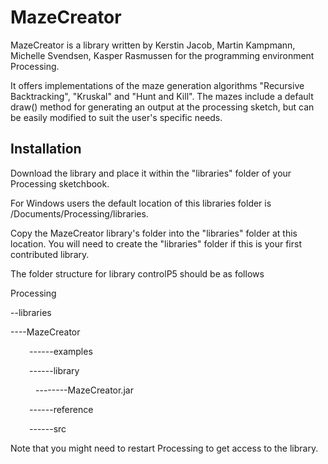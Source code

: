 <h1> MazeCreator </h1>
<p> MazeCreator is a library written by Kerstin Jacob, Martin Kampmann, Michelle Svendsen, Kasper Rasmussen for the programming environment Processing. </p>
<p> It offers implementations of the maze generation algorithms "Recursive Backtracking", "Kruskal" and "Hunt and Kill". The mazes include a default draw() method for generating an output at the processing sketch, but can be easily modified to suit the user's specific needs.</p>

<h2> Installation </h2>
<p>Download the library and place it within the "libraries" folder of your Processing sketchbook.</p> 
<p> For Windows users the default location of this libraries folder is /Documents/Processing/libraries. </p>
Copy the MazeCreator library's folder into the "libraries" folder at this location. 
You will need to create the "libraries" folder if this is your first contributed library. </p>
<p> The folder structure for library controlP5 should be as follows </p>
<section>
Processing
<p>--libraries</p>
<dl><p>----MazeCreator</p></dl>
<dl><p style="text-indent:30px;">------examples</p></dl>
<p style="text-indent:30px;">------library</p> 
<dl><p style="text-indent:40px;">--------MazeCreator.jar</p> <dl>
<p style="text-indent:30px;">------reference</p>    
<p style="text-indent:30px;">------src</p>  
</dl>                         
</section>
<p>Note that you might need to restart Processing to get access to the library. </p>